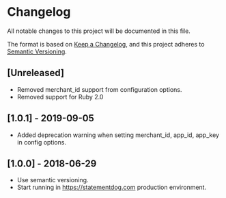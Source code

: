 # Changelog
All notable changes to this project will be documented in this file.

The format is based on [Keep a Changelog](https://keepachangelog.com/en/1.0.0/),
and this project adheres to [Semantic Versioning](https://semver.org/spec/v2.0.0.html).

## [Unreleased]
* Removed merchant_id support from configuration options.
* Removed support for Ruby 2.0

## [1.0.1] - 2019-09-05
* Added deprecation warning when setting merchant_id, app_id, app_key in config options.
 
## [1.0.0] - 2018-06-29
* Use semantic versioning.
* Start running in https://statementdog.com production environment.
